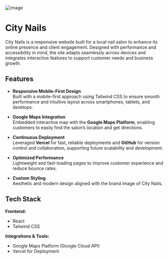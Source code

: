![image](https://github.com/user-attachments/assets/4d9fcee2-3a0f-4238-aac3-f36fe088a489)

# City Nails

City Nails is a responsive website built for a local nail salon to enhance its online presence and client engagement. Designed with performance and accessibility in mind, the site adapts seamlessly across devices and integrates interactive features to support customer needs and business growth.

## Features

- **Responsive Mobile-First Design**  
  Built with a mobile-first approach using Tailwind CSS to ensure smooth performance and intuitive layout across smartphones, tablets, and desktops.

- **Google Maps Integration**  
  Embedded interactive map with the **Google Maps Platform**, enabling customers to easily find the salon’s location and get directions.

- **Continuous Deployment**  
  Leveraged **Vercel** for fast, reliable deployments and **GitHub** for version control and collaboration, supporting future scalability and development.

- **Optimized Performance**  
  Lightweight and fast-loading pages to improve customer experience and reduce bounce rates.

- **Custom Styling**  
  Aesthetic and modern design aligned with the brand image of City Nails.

## Tech Stack

**Frontend:**
- React
- Tailwind CSS

**Integrations & Tools:**
- Google Maps Platform (Google Cloud API)
- Vercel for Deployment
